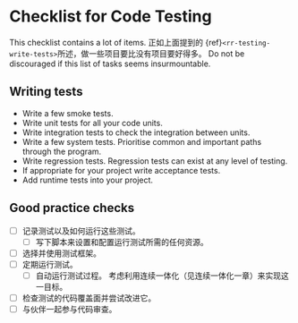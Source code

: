 # Checklist for Code Testing

This checklist contains a lot of items. 正如上面提到的 {ref}`<rr-testing-write-tests>`所述，做一些项目要比没有项目要好得多。 Do not be discouraged if this list of tasks seems insurmountable.

<a name="Writing_tests"></a>

## Writing tests

- Write a few smoke tests.
- Write unit tests for all your code units.
- Write integration tests to check the integration between units.
- Write a few system tests. Prioritise common and important paths through the program.
- Write regression tests. Regression tests can exist at any level of testing.
- If appropriate for your project write acceptance tests.
- Add runtime tests into your project.

<a name="Good_practice_checks"></a>

## Good practice checks

- [ ] 记录测试以及如何运行这些测试。
  - [ ] 写下脚本来设置和配置运行测试所需的任何资源。
- [ ] 选择并使用测试框架。
- [ ] 定期运行测试。
  - [ ] 自动运行测试过程。 考虑利用连续一体化（见连续一体化一章）来实现这一目标。
- [ ] 检查测试的代码覆盖面并尝试改进它。
- [ ] 与伙伴一起参与代码审查。

